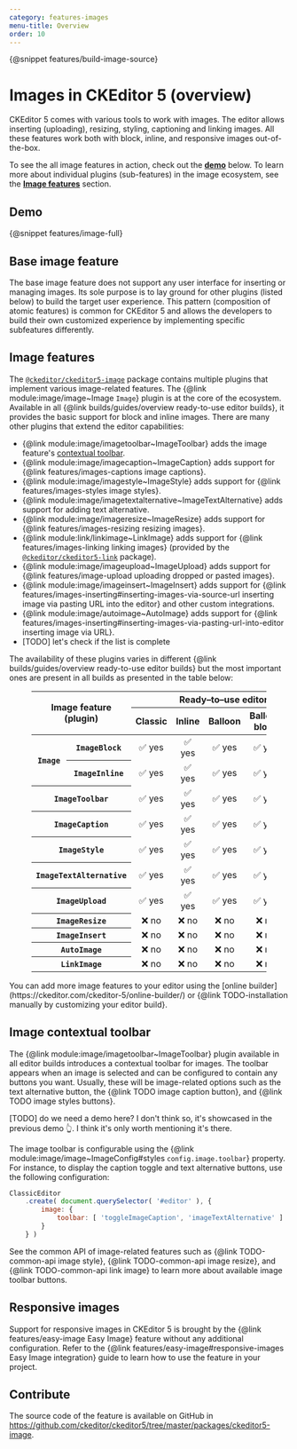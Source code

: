 ```yaml
---
category: features-images
menu-title: Overview
order: 10
---
```

{@snippet features/build-image-source}

# Images in CKEditor 5 (overview)

CKEditor 5 comes with various tools to work with images. The editor allows inserting (uploading), resizing, styling, captioning and linking images. All these features work both with block, inline, and responsive images out-of-the-box.

To see the all image features in action, check out the [**demo**](#demo) below. To learn more about individual plugins (sub-features) in the image ecosystem, see the [**Image features**](#image-features) section.

## Demo

{@snippet features/image-full}

## Base image feature

The base image feature does not support any user interface for inserting or managing images. Its sole purpose is to lay ground for other plugins (listed below) to build the target user experience. This pattern (composition of atomic features) is common for CKEditor 5 and allows the developers to build their own customized experience by implementing specific subfeatures differently.

## Image features

The [`@ckeditor/ckeditor5-image`](https://www.npmjs.com/package/@ckeditor/ckeditor5-image) package contains multiple plugins that implement various image-related features. The {@link module:image/image~Image `Image`} plugin is at the core of the ecosystem. Available in all {@link builds/guides/overview ready-to-use editor builds}, it provides the basic support for block and inline images. There are many other plugins that extend the editor capabilities:

* {@link module:image/imagetoolbar~ImageToolbar} adds the image feature's [contextual toolbar](#image-contextual-toolbar).
* {@link module:image/imagecaption~ImageCaption} adds support for {@link features/images-captions image captions}.
* {@link module:image/imagestyle~ImageStyle} adds support for {@link features/images-styles image styles}.
* {@link module:image/imagetextalternative~ImageTextAlternative} adds support for adding text alternative.
* {@link module:image/imageresize~ImageResize} adds support for {@link features/images-resizing resizing images}.
* {@link module:link/linkimage~LinkImage} adds support for {@link features/images-linking linking images} (provided by the [`@ckeditor/ckeditor5-link`](https://www.npmjs.com/package/@ckeditor/ckeditor5-link) package).
* {@link module:image/imageupload~ImageUpload} adds support for {@link features/image-upload uploading dropped or pasted images}.
* {@link module:image/imageinsert~ImageInsert} adds support for {@link features/images-inserting#inserting-images-via-source-url inserting image via pasting URL into the editor} and other custom integrations.
* {@link module:image/autoimage~AutoImage} adds support for {@link features/images-inserting#inserting-images-via-pasting-url-into-editor inserting image via URL}.
* [TODO] let's check if the list is complete

The availability of these plugins varies in different {@link builds/guides/overview ready-to-use editor builds} but the most important ones are present in all builds as presented in the table below:

<figure class="table">
	<table style="text-align: center">
		<thead>
			<tr>
				<th rowspan="2" colspan="2" style="vertical-align: middle">Image feature (plugin)</th>
				<th colspan="5">Ready–to–use editor build</th>
			</tr>
			<tr>
				<th>Classic</th>
				<th>Inline</th>
				<th>Balloon</th>
				<th>Balloon block</th>
				<th>Document</th>
			</tr>
		</thead>
		<tbody>
			<tr>
				<th rowspan="2" style="vertical-align: middle"><code>Image</code></th>
				<th><code>ImageBlock</code></th>
				<td>✅ yes</td>
				<td>✅ yes</td>
				<td>✅ yes</td>
				<td>✅ yes</td>
				<td>✅ yes</td>
			</tr>
			<tr>
				<th><code>ImageInline</code></th>
				<td>✅ yes</td>
				<td>✅ yes</td>
				<td>✅ yes</td>
				<td>✅ yes</td>
				<td>✅ yes</td>
			</tr>
			<tr>
				<th colspan="2"><code>ImageToolbar</code></th>
				<td>✅ yes</td>
				<td>✅ yes</td>
				<td>✅ yes</td>
				<td>✅ yes</td>
				<td>✅ yes</td>
			</tr>
			<tr>
				<th colspan="2"><code>ImageCaption</code></th>
				<td>✅ yes</td>
				<td>✅ yes</td>
				<td>✅ yes</td>
				<td>✅ yes</td>
				<td>✅ yes</td>
			</tr>
			<tr>
				<th colspan="2"><code>ImageStyle</code></th>
				<td>✅ yes</td>
				<td>✅ yes</td>
				<td>✅ yes</td>
				<td>✅ yes</td>
				<td>✅ yes</td>
			</tr>
			<tr>
				<th colspan="2"><code>ImageTextAlternative</code></th>
				<td>✅ yes</td>
				<td>✅ yes</td>
				<td>✅ yes</td>
				<td>✅ yes</td>
				<td>✅ yes</td>
			</tr>
			<tr>
				<th colspan="2"><code>ImageUpload</code></th>
				<td>✅ yes</td>
				<td>✅ yes</td>
				<td>✅ yes</td>
				<td>✅ yes</td>
				<td>✅ yes</td>
			</tr>
			<tr>
				<th colspan="2"><code>ImageResize</code></th>
				<td>❌ no</td>
				<td>❌ no</td>
				<td>❌ no</td>
				<td>❌ no</td>
				<td>✅ yes</td>
			</tr>
			<tr>
				<th colspan="2"><code>ImageInsert</code></th>
				<td>❌ no</td>
				<td>❌ no</td>
				<td>❌ no</td>
				<td>❌ no</td>
				<td>❌ no</td>
			</tr>
			<tr>
				<th colspan="2"><code>AutoImage</code></th>
				<td>❌ no</td>
				<td>❌ no</td>
				<td>❌ no</td>
				<td>❌ no</td>
				<td>❌ no</td>
			</tr>
			<tr>
				<th colspan="2"><code>LinkImage</code></th>
				<td>❌ no</td>
				<td>❌ no</td>
				<td>❌ no</td>
				<td>❌ no</td>
				<td>❌ no</td>
			</tr>
		</tbody>
	</table>
</figure>

<info-box>
	You can add more image features to your editor using the [online builder](https://ckeditor.com/ckeditor-5/online-builder/) or {@link TODO-installation manually by customizing your editor build}.
</info-box>

## Image contextual toolbar

The {@link module:image/imagetoolbar~ImageToolbar} plugin available in all editor builds introduces a contextual toolbar for images. The toolbar appears when an image is selected and can be configured to contain any buttons you want. Usually, these will be image-related options such as the text alternative button, the {@link TODO image caption button}, and {@link TODO image styles buttons}.

[TODO] do we need a demo here? I don't think so, it's showcased in the previous demo 👆. I think it's only worth mentioning it's there.

The image toolbar is configurable using the {@link module:image/image~ImageConfig#styles `config.image.toolbar`} property. For instance, to display the caption toggle and text alternative buttons, use the following configuration:

```js
ClassicEditor
	.create( document.querySelector( '#editor' ), {
		image: {
			toolbar: [ 'toggleImageCaption', 'imageTextAlternative' ]
		}
	} )
```

See the common API of image-related features such as {@link TODO-common-api image style}, {@link TODO-common-api image resize}, and {@link TODO-common-api link image} to learn more about available image toolbar buttons.

## Responsive images

Support for responsive images in CKEditor 5 is brought by the {@link features/easy-image Easy Image} feature without any additional configuration. Refer to the {@link features/easy-image#responsive-images Easy Image integration} guide to learn how to use the feature in your project.

## Contribute

The source code of the feature is available on GitHub in https://github.com/ckeditor/ckeditor5/tree/master/packages/ckeditor5-image.
